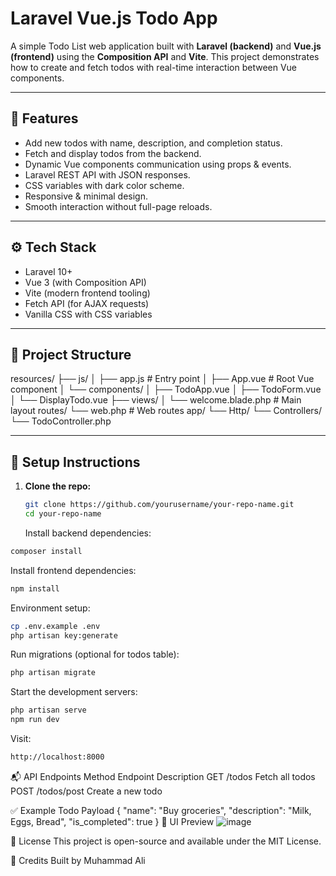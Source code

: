 # Laravel Vue.js Todo App

A simple Todo List web application built with **Laravel (backend)** and **Vue.js (frontend)** using the **Composition API** and **Vite**. This project demonstrates how to create and fetch todos with real-time interaction between Vue components.

---

## 🔧 Features

- Add new todos with name, description, and completion status.
- Fetch and display todos from the backend.
- Dynamic Vue components communication using props & events.
- Laravel REST API with JSON responses.
- CSS variables with dark color scheme.
- Responsive & minimal design.
- Smooth interaction without full-page reloads.

---

## ⚙️ Tech Stack

- Laravel 10+
- Vue 3 (with Composition API)
- Vite (modern frontend tooling)
- Fetch API (for AJAX requests)
- Vanilla CSS with CSS variables

---

## 📂 Project Structure

resources/
├── js/
│ ├── app.js # Entry point
│ ├── App.vue # Root Vue component
│ └── components/
│ ├── TodoApp.vue
│ ├── TodoForm.vue
│ └── DisplayTodo.vue
├── views/
│ └── welcome.blade.php # Main layout
routes/
    └── web.php # Web routes
app/
└── Http/
└── Controllers/
    └── TodoController.php


---

## 🚀 Setup Instructions

1. **Clone the repo:**
   ```bash
   git clone https://github.com/yourusername/your-repo-name.git
   cd your-repo-name
   ```
   Install backend dependencies:

```bash
composer install
```
Install frontend dependencies:

```bash
npm install
```
Environment setup:

```bash
cp .env.example .env
php artisan key:generate
```
Run migrations (optional for todos table):
```bash
php artisan migrate
```
Start the development servers:

```bash
php artisan serve
npm run dev
```
Visit:
```bash
http://localhost:8000
```
📬 API Endpoints
Method	Endpoint	    Description
GET	    /todos	        Fetch all todos
POST	/todos/post	    Create a new todo

✅ Example Todo Payload
{
  "name": "Buy groceries",
  "description": "Milk, Eggs, Bread",
  "is_completed": true
}
📸 UI Preview
![image](https://github.com/user-attachments/assets/8e1f3e38-585a-4401-86ca-6b3c31c3bff8)


📃 License
This project is open-source and available under the MIT License.

🙌 Credits
Built by Muhammad Ali

